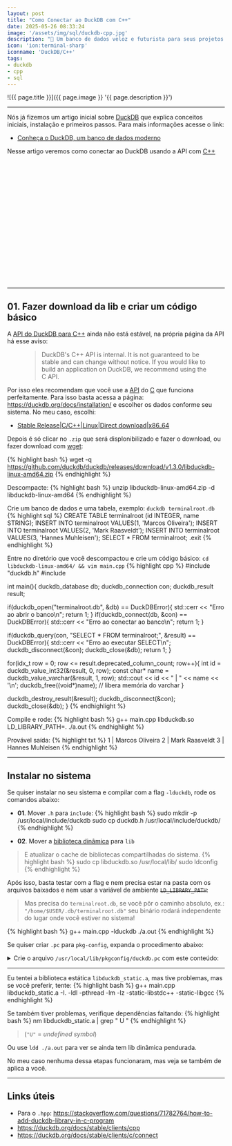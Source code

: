 ```yaml
---
layout: post
title: "Como Conectar ao DuckDB com C++"
date: 2025-05-26 08:33:24
image: '/assets/img/sql/duckdb-cpp.jpg'
description: "🚀 Um banco de dados veloz e futurista para seus projetos."
icon: 'ion:terminal-sharp'
iconname: 'DuckDB/C++'
tags:
- duckdb
- cpp
- sql
---
```


![{{ page.title }}]({{ page.image }} '{{ page.description }}')

---

Nós já fizemos um artigo inicial sobre [DuckDB](https://terminalroot.com.br/2025/03/conheca-um-duckdb-um-banco-de-dados-moderno.html) que explica conceitos iniciais, instalação e primeiros passos. Para mais informações acesse o link:
+ [Conheça o DuckDB, um banco de dados moderno](https://terminalroot.com.br/2025/03/conheca-um-duckdb-um-banco-de-dados-moderno.html)

Nesse artigo veremos como conectar ao DuckDB usando a API com [C++](https://terminalroot.com.br/tags#cpp)


<!-- SQUARE - GAMES ROOT -->
<script async src="//pagead2.googlesyndication.com/pagead/js/adsbygoogle.js"></script>
<ins class="adsbygoogle"
style="display:inline-block;width:336px;height:280px"
data-ad-client="ca-pub-2838251107855362"
data-ad-slot="5351066970"></ins>
<script>
(adsbygoogle = window.adsbygoogle || []).push({});
</script>

---

## 01. Fazer download da lib e criar um código básico
A [API do DuckDB para C++](https://duckdb.org/docs/stable/clients/cpp) ainda não está estável, na própria página da API há esse aviso:

<figure>
  <blockquote class="blockquote p-3 bg-danger bg-opacity-10 rounded">
    <p>DuckDB's C++ API is internal. It is not guaranteed to be stable and can change without notice. If you would like to build an application on DuckDB, we recommend using the C API.</p>
  </blockquote>
</figure>

Por isso eles recomendam que você use a [API](https://duckdb.org/docs/stable/clients/c/connect) do [C](https://terminalroot.com.br/tags#linguagemc) que funciona perfeitamente. Para isso basta acessa a página: <https://duckdb.org/docs/installation/> e escolher os dados conforme seu sistema. No meu caso, escolhi:
+ [Stable Release|C/C++|Linux|Direct download|x86\_64](https://duckdb.org/docs/installation/?version=stable&environment=cplusplus&platform=linux&download_method=direct&architecture=x86_64)

Depois é só clicar no `.zip` que será displonibilizado e fazer o download, ou fazer download com [wget](https://terminalroot.com.br/2019/05/aprenda-a-explorar-o-comando-wget.html):

{% highlight bash %}
wget -q https://github.com/duckdb/duckdb/releases/download/v1.3.0/libduckdb-linux-amd64.zip
{% endhighlight %}

Descompacte:
{% highlight bash %}
unzip libduckdb-linux-amd64.zip -d libduckdb-linux-amd64
{% endhighlight %}

Crie um banco de dados e uma tabela, exemplo: `duckdb terminalroot.db`
{% highlight sql %}
CREATE TABLE terminalroot (id INTEGER, name STRING);
INSERT INTO terminalroot VALUES(1, 'Marcos Oliveira');
INSERT INTO terminalroot VALUES(2, 'Mark Raasveldt');
INSERT INTO terminalroot VALUES(3, 'Hannes Muhleisen');
SELECT * FROM terminalroot;
.exit
{% endhighlight %}

Entre no diretório que você descompactou e crie um código básico: `cd libduckdb-linux-amd64/ && vim main.cpp`
{% highlight cpp %}
#include "duckdb.h"
#include <iostream>

int main(){
  duckdb_database db;
  duckdb_connection con;
  duckdb_result result;

  if(duckdb_open("terminalroot.db", &db) == DuckDBError){
    std::cerr << "Erro ao abrir o banco\n";
    return 1;
  }
  if(duckdb_connect(db, &con) == DuckDBError){
    std::cerr << "Erro ao conectar ao banco\n";
    return 1;
  }

  if(duckdb_query(con, "SELECT * FROM terminalroot;", &result) == DuckDBError){
    std::cerr << "Erro ao executar SELECT\n";
    duckdb_disconnect(&con);
    duckdb_close(&db);
    return 1;
  }

  for(idx_t row = 0; row <= result.deprecated_column_count; row++){
    int id = duckdb_value_int32(&result, 0, row);
    const char* name = duckdb_value_varchar(&result, 1, row);
    std::cout << id << " | " << name << '\n';
    duckdb_free((void*)name); // libera memória do varchar
  }

  duckdb_destroy_result(&result);
  duckdb_disconnect(&con);
  duckdb_close(&db);
}
{% endhighlight %}

Compile e rode:
{% highlight bash %}
g++ main.cpp libduckdb.so
LD_LIBRARY_PATH=. ./a.out
{% endhighlight %}

Provável saída:
{% highlight txt %}
1 | Marcos Oliveira
2 | Mark Raasveldt
3 | Hannes Muhleisen
{% endhighlight %}

---

## Instalar no sistema
Se quiser instalar no seu sistema e compilar com a flag `-lduckdb`, rode os comandos abaixo:

+ **01**. Mover `.h` para `include`:
{% highlight bash %}
sudo mkdir -p /usr/local/include/duckdb
sudo cp duckdb.h /usr/local/include/duckdb/
{% endhighlight %}

+ **02**. Mover a [biblioteca dinâmica](https://terminalroot.com.br/2024/09/diferenca-entre-bibliotecas-estatica-e-dinamica.html) para `lib`
> E atualizar o cache de bibliotecas compartilhadas do sistema.
{% highlight bash %}
sudo cp libduckdb.so /usr/local/lib/
sudo ldconfig
{% endhighlight %}


Após isso, basta testar com a flag e nem precisa estar na pasta com os arquivos baixados e nem usar a variável de ambiente ~~`LD_LIBRARY_PATH`~~:
> Mas precisa do `terminalroot.db`, se você pôr o caminho absoluto, ex.: `"/home/$USER/.db/terminalroot.db"` seu binário rodará independente do lugar onde você estiver no sistema!

{% highlight bash %}
g++ main.cpp -lduckdb
./a.out
{% endhighlight %}

Se quiser criar `.pc` para `pkg-config`, expanda o procedimento abaixo:

<details>
 <summary>Crie o arquivo <code>/usr/local/lib/pkgconfig/duckdb.pc</code> com este conteúdo:</summary>

{% highlight pc %}
prefix=/usr/local
exec_prefix=${prefix}
libdir=${exec_prefix}/lib
includedir=${prefix}/include

Name: DuckDB
Description: DuckDB embedded database
Version: 1.2.1
Libs: -L${libdir} -lduckdb
Cflags: -I${includedir}/duckdb
{% endhighlight %}

<p>Salve com:</p>

{% highlight bash %}
sudo mkdir -p /usr/local/lib/pkgconfig
sudo vim /usr/local/lib/pkgconfig/duckdb.pc
# cole o conteúdo acima
{% endhighlight %}

<p>Atualize o cache:</p>

{% highlight bash %}
export PKG_CONFIG_PATH=/usr/local/lib/pkgconfig:$PKG_CONFIG_PATH
{% endhighlight %}

</details>


<!-- RECTANGLE LARGE -->
<script async src="https://pagead2.googlesyndication.com/pagead/js/adsbygoogle.js"></script>
<!-- Informat -->
<ins class="adsbygoogle"
style="display:block"
data-ad-client="ca-pub-2838251107855362"
data-ad-slot="2327980059"
data-ad-format="auto"
data-full-width-responsive="true"></ins>
<script>
(adsbygoogle = window.adsbygoogle || []).push({});
</script>

---

Eu tentei a biblioteca estática `libduckdb_static.a`, mas tive problemas, mas se você preferir, tente:
{% highlight bash %}
g++ main.cpp libduckdb_static.a -I. -ldl -pthread -lm -lz -static-libstdc++ -static-libgcc
{% endhighlight %}

Se também tiver problemas, verifique dependências faltando:
{% highlight bash %}
nm libduckdb_static.a | grep " U "
{% endhighlight %}
> (`"U"` = *undefined symbol*)

Ou use `ldd ./a.out` para ver se ainda tem lib dinâmica pendurada.

No meu caso nenhuma dessa etapas funcionaram, mas veja se também de aplica a você.

---

## Links úteis
+ Para o `.hpp`: <https://stackoverflow.com/questions/71782764/how-to-add-duckdb-library-in-c-program>
+ <https://duckdb.org/docs/stable/clients/cpp>
+ <https://duckdb.org/docs/stable/clients/c/connect>

